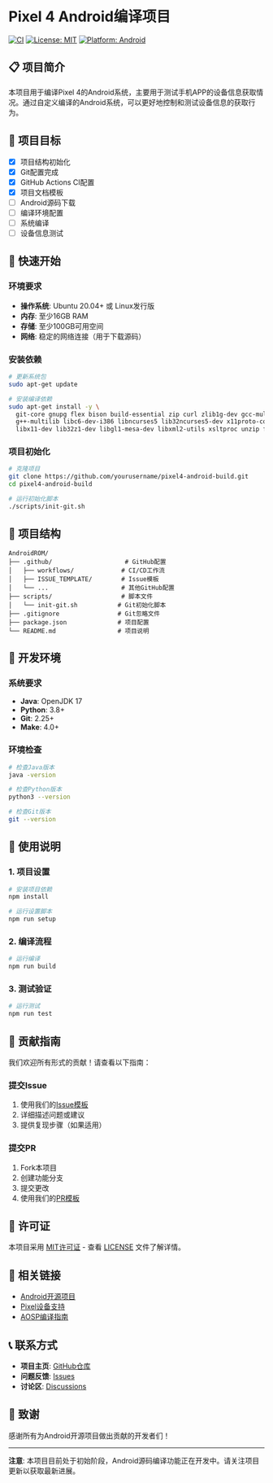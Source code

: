 # Pixel 4 Android编译项目

[![CI](https://github.com/yourusername/pixel4-android-build/workflows/Android%20Build%20CI/badge.svg)](https://github.com/yourusername/pixel4-android-build/actions)
[![License: MIT](https://img.shields.io/badge/License-MIT-yellow.svg)](https://opensource.org/licenses/MIT)
[![Platform: Android](https://img.shields.io/badge/Platform-Android-green.svg)](https://www.android.com/)

## 📋 项目简介

本项目用于编译Pixel 4的Android系统，主要用于测试手机APP的设备信息获取情况。通过自定义编译的Android系统，可以更好地控制和测试设备信息的获取行为。

## 🎯 项目目标

- [x] 项目结构初始化
- [x] Git配置完成
- [x] GitHub Actions CI配置
- [x] 项目文档模板
- [ ] Android源码下载
- [ ] 编译环境配置
- [ ] 系统编译
- [ ] 设备信息测试

## 🚀 快速开始

### 环境要求

- **操作系统**: Ubuntu 20.04+ 或 Linux发行版
- **内存**: 至少16GB RAM
- **存储**: 至少100GB可用空间
- **网络**: 稳定的网络连接（用于下载源码）

### 安装依赖

```bash
# 更新系统包
sudo apt-get update

# 安装编译依赖
sudo apt-get install -y \
  git-core gnupg flex bison build-essential zip curl zlib1g-dev gcc-multilib \
  g++-multilib libc6-dev-i386 libncurses5 lib32ncurses5-dev x11proto-core-dev \
  libx11-dev lib32z1-dev libgl1-mesa-dev libxml2-utils xsltproc unzip fontconfig
```

### 项目初始化

```bash
# 克隆项目
git clone https://github.com/yourusername/pixel4-android-build.git
cd pixel4-android-build

# 运行初始化脚本
./scripts/init-git.sh
```

## 📁 项目结构

```
AndroidROM/
├── .github/                    # GitHub配置
│   ├── workflows/             # CI/CD工作流
│   ├── ISSUE_TEMPLATE/        # Issue模板
│   └── ...                    # 其他GitHub配置
├── scripts/                   # 脚本文件
│   └── init-git.sh           # Git初始化脚本
├── .gitignore                # Git忽略文件
├── package.json              # 项目配置
└── README.md                 # 项目说明
```

## 🔧 开发环境

### 系统要求

- **Java**: OpenJDK 17
- **Python**: 3.8+
- **Git**: 2.25+
- **Make**: 4.0+

### 环境检查

```bash
# 检查Java版本
java -version

# 检查Python版本
python3 --version

# 检查Git版本
git --version
```

## 📝 使用说明

### 1. 项目设置

```bash
# 安装项目依赖
npm install

# 运行设置脚本
npm run setup
```

### 2. 编译流程

```bash
# 运行编译
npm run build
```

### 3. 测试验证

```bash
# 运行测试
npm run test
```

## 🤝 贡献指南

我们欢迎所有形式的贡献！请查看以下指南：

### 提交Issue

1. 使用我们的[Issue模板](.github/ISSUE_TEMPLATE/bug_report.md)
2. 详细描述问题或建议
3. 提供复现步骤（如果适用）

### 提交PR

1. Fork本项目
2. 创建功能分支
3. 提交更改
4. 使用我们的[PR模板](.github/pull_request_template.md)

## 📄 许可证

本项目采用 [MIT许可证](LICENSE) - 查看 [LICENSE](LICENSE) 文件了解详情。

## 🔗 相关链接

- [Android开源项目](https://source.android.com/)
- [Pixel设备支持](https://developers.google.com/android/images)
- [AOSP编译指南](https://source.android.com/setup/building)

## 📞 联系方式

- **项目主页**: [GitHub仓库](https://github.com/yourusername/pixel4-android-build)
- **问题反馈**: [Issues](https://github.com/yourusername/pixel4-android-build/issues)
- **讨论区**: [Discussions](https://github.com/yourusername/pixel4-android-build/discussions)

## 🙏 致谢

感谢所有为Android开源项目做出贡献的开发者们！

---

**注意**: 本项目目前处于初始阶段，Android源码编译功能正在开发中。请关注项目更新以获取最新进展。
